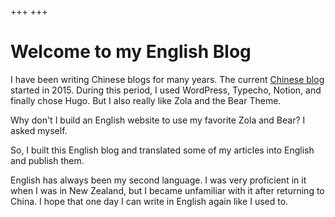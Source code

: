 +++
+++
# Welcome to my English Blog

I have been writing Chinese blogs for many years. The current [Chinese blog](https://justgoidea.com) started in 2015. During this period, I used WordPress, Typecho, Notion, and finally chose Hugo. But I also really like Zola and the Bear Theme. 

Why don't I build an English website to use my favorite Zola and Bear? I asked myself.

So, I built this English blog and translated some of my articles into English and publish them.

English has always been my second language. I was very proficient in it when I was in New Zealand, but I became unfamiliar with it after returning to China. I hope that one day I can write in English again like I used to.
